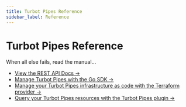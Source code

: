 ```yaml
---
title: Turbot Pipes Reference
sidebar_label: Reference
---
```


# Turbot Pipes Reference

When all else fails, read the manual...

- [View the REST API Docs →](reference/api)
- [Manage Turbot Pipes with the Go SDK →](reference/gosdk)
- [Manage your Turbot Pipes infrastructure as code with the Terraform provider →](reference/terraform)
- [Query your Turbot Pipes resources with the Turbot Pipes plugin →](reference/plugin)
